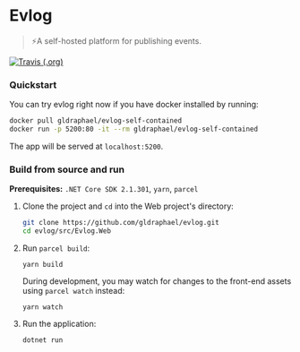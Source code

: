 # Evlog
> ⚡️A self-hosted platform for publishing events.

[![Travis (.org)](https://img.shields.io/travis/gldraphael/evlog.svg?style=popout-square)](https://travis-ci.org/gldraphael/evlog)


### Quickstart

You can try evlog right now if you have docker installed by running:

```bash
docker pull gldraphael/evlog-self-contained
docker run -p 5200:80 -it --rm gldraphael/evlog-self-contained
```

The app will be served at `localhost:5200`.


### Build from source and run

**Prerequisites:** `.NET Core SDK 2.1.301`, `yarn`, `parcel`

1. Clone the project and `cd` into the Web project's directory:
    ```bash
    git clone https://github.com/gldraphael/evlog.git
    cd evlog/src/Evlog.Web
    ```
1. Run `parcel build`:    
    ```
    yarn build
    ```
    During development, you may watch for changes to the front-end assets using `parcel watch` instead:
    ```
    yarn watch
    ```

3. Run the application:
    ```
    dotnet run
    ```
